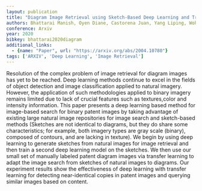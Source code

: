 ```yaml
---
layout: publication
title: "Diagram Image Retrieval using Sketch-Based Deep Learning and Transfer Learning"
authors: Bhattarai Manish, Oyen Diane, Castorena Juan, Yang Liping, Wohlberg Brendt
conference: Arxiv
year: 2020
bibkey: bhattarai2020diagram
additional_links:
  - {name: "Paper", url: "https://arxiv.org/abs/2004.10780"}
tags: ['ARXIV', 'Deep Learning', 'Image Retrieval']
---
```

Resolution of the complex problem of image retrieval for diagram images has yet
to be reached. Deep learning methods continue to excel in the fields of object
detection and image classification applied to natural imagery. However, the
application of such methodologies applied to binary imagery remains limited due
to lack of crucial features such as textures,color and intensity information.
This paper presents a deep learning based method for image-based search for
binary patent images by taking advantage of existing large natural image
repositories for image search and sketch-based methods (Sketches are not
identical to diagrams, but they do share some characteristics; for example, both
imagery types are gray scale (binary), composed of contours, and are lacking in
texture). We begin by using deep learning to generate sketches from natural
images for image retrieval and then train a second deep learning model on the
sketches. We then use our small set of manually labeled patent diagram images
via transfer learning to adapt the image search from sketches of natural images
to diagrams. Our experiment results show the effectiveness of deep learning with
transfer learning for detecting near-identical copies in patent images and
querying similar images based on content.
